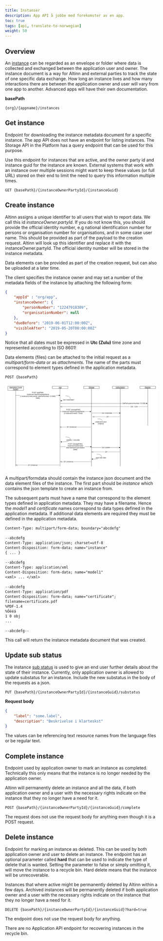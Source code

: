 ```yaml
---
title: Instanser
description: App API å jobbe med forekomster av en app.
toc: true
tags: [api, translate-to-norwegian]
weight: 50
---
```


## Overview

An [instance](../../models/instance) can be regarded as an envelope or folder where data is collected and exchanged between the application user and owner. The instance document is a way for Altinn and external parties to track the state of one specific data exchange. How long an instance lives and how many interactions there are between the application owner and user will vary from one app to another. Advanced apps will have their own documentation.

**basePath**
```http
{org}/{appname}/instances
```

## Get instance

Endpoint for downloading the instance metadata document for a specific instance. The app API does not have an endpoint for listing instances. The Storage API in the Platform has a query endpoint that can be used for this purpose.

Use this endpoint for instances that are active, and the owner party id and instance guid for the instance are known. External systems that work with an instance over multiple sessions might want to keep these values (or full URL) stored on their end to limit the need to query this information multiple times.

```http
GET {basePath}/{instanceOwnerPartyId}/{instanceGuid}
```

## Create instance

Altinn assigns a unique identifier to all users that wish to report data. We call this id *instanceOwner.partyId*. 
If you do not know this, you should provide the official identity number, e.g national identification number for persons or organisation number for organisations,
and in some case user name. This should be provided as part of the payload to the creation request.
Altinn will look up this identifier and replace it with the instanceOwner.partyId. The official identity number will be stored in the instance metadata.

Data elements can be provided as part of the creation request, but can also be uploaded at a later time.

The client specifies the instance owner and may set a number of the metadata fields of the instance by attaching the following form:

```json
{
    "appId" : "org/app",
    "instanceOwner": {
        "personNumber": "12247918309",
        "organisationNumber": null
    },
    "dueBefore": "2019-06-01T12:00:00Z",
    "visibleAfter": "2019-05-20T00:00:00Z"
}
```

Notice that all dates must be expressed in **Utc (Zulu)** time zone and represented according to ISO 8601!

Data elements (files) can be attached to the initial request as a *multipart/form-data* or as *attachments*.
The name of the parts must correspond to element types defined in the application metadata. 

```http
POST {basePath}
```

![Flow chart for instantiation](instantiate-for-an-instance-owner.png "Instantiate for instance owner")

A multipart/formdata should contain the instance json document and the data element files of the instance.
The first part should be *instance* which contains the json template to create an instance from.

The subsequent parts must have a name that correspond to the element types defined in application metadata.
They may have a filename. Hence the *model1* and *certificate* names correspond to data types defined in the application metadata.
If additional data elements are required they must be defined in the application metadata.

```http {linenos=false,hl_lines=[5,10,15]}
Content-Type: multipart/form-data; boundary="abcdefg"

--abcdefg
Content-Type: application/json; charset=utf-8
Content-Disposition: form-data; name="instance"
{ ... }

--abcdefg
Content-Type: application/xml
Content-Disposition: form-data; name="model1"
<xml> ... </xml>

--abcdefg
Content-Type: application/pdf
Content-Disposition: form-data; name="certificate"; filename=certificate.pdf
%PDF-1.4
%Óëéá
1 0 obj
...

--abcdefg--
```

This call will return the instance metadata document that was created. 

## Update sub status

The instance [sub status](https://altinn.github.io/docs/altinn-studio/app-creation/instance/#substatus) is used to give an end user further details about the state of their instance. Currently, only application owner is allowed to update substatus for an instance. Include the new substatus in the body of the requests as a json.

```http
PUT {basePath}/{instanceOwnerPartyId}/{instanceGuid}/substatus
```

**Request body**
```json
{
    "label": "some.label",
    "description": "Beskrivelse i klarteskst"
}
```
The values can be referencing text resource names from the language files or be regular text.

## Complete instance

Endpoint used by application owner to mark an instance as completed. Technically this only means that the instance is no longer needed by the application owner. 

Altinn will permanently delete an instance and all the data, if both application owner and a user with the necessary rights indicate on the instance that they no longer have a need for it.

```http
POST {basePath}/{instanceOwnerPartyId}/{instanceGuid}/complete
```

The request does not use the request body for anything even though it is a POST request.


## Delete instance

Endpoint for marking an instance as deleted. This can be used by both application owner and user to delete an instance. The endpoint has an optional parameter called **hard** that can be used to indicate the type of delete that is wanted. Setting the parameter to false or simply omitting it, will move the instance to a recycle bin. Hard delete means that the instance will be unrecoverable. 

Instances that where active might be permanently deleted by Altinn within a few days. Archived instances will be permanently deleted if both application owner and a user with the necessary rights indicate on the instance that they no longer have a need for it.

```http
DELETE {basePath}/{instanceOwnerPartyId}/{instanceGuid}?hard=true
```

The endpoint does not use the request body for anything. 

There are no Application API endpoint for recovering instances in the recycle bin.


